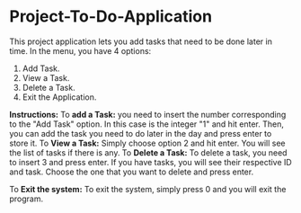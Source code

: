 # Project-To-Do-Application
This project application lets you add tasks that need to be done later in time. 
In the menu, you have 4 options: 
1. Add Task.
2. View a Task.
3. Delete a Task. 
0. Exit the Application.

**Instructions:** 
To **add a Task:**
 you need to insert the number corresponding to the "Add Task" 
option. In this case is the integer "1" and hit enter.
Then, you can add the task you need to do later in the day and press enter to 
store it.
To **View a Task:**
Simply choose option 2 and hit enter. You will see the list of tasks if there is 
any. 
To **Delete a Task:** 
To delete a task, you need to insert 3 and press enter. If you have tasks, you 
will see their respective ID and task. Choose the one that you want to delete and 
press enter. 

To **Exit the system:** 
To exit the system, simply press 0 and you will exit the program. 
 
